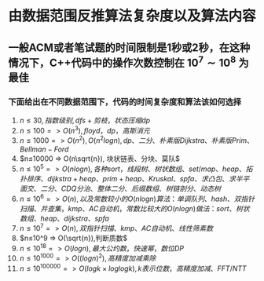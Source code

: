 # 由数据范围反推算法复杂度以及算法内容

## 一般ACM或者笔试题的时间限制是1秒或2秒，在这种情况下，C++代码中的操作次数控制在 $10^7∼10^8$ 为最佳  

### 下面给出在不同数据范围下，代码的时间复杂度和算法该如何选择

1. $n≤30, 指数级别, dfs+剪枝，状态压缩dp$
2. $n≤100 => O(n^3), floyd，dp，高斯消元$
3. $n≤1000 => O(n^2),O(n^2logn), dp、二分、朴素版Dijkstra、朴素版Prim、Bellman-Ford$
4. $n≤10000 => O(n\sqrt{n}), 块状链表、分块、莫队$
5. $n≤10^5 => O(nlogn),各种 sort，线段树、树状数组、set/map、heap、拓扑排序、dijkstra+heap、prim+heap、Kruskal、spfa、求凸包、求半平面交、二分、CDQ 分治、整体二分、后缀数组、树链剖分、动态树$
6. $n≤10^6 => O(n), 以及常数较小的O(nlogn)算法：单调队列、hash、双指针扫描、并查集，kmp、AC自动机，常数比较大的O(nlogn)做法：sort、树状数组、heap、dijkstra、spfa$
7. $n≤10^7 => O(n),双指针扫描、kmp、AC 自动机、线性筛素数$
8. $n≤10^9 => O(\sqrt{n}),判断质数$
9. $n≤10^18 => O(logn),最大公约数，快速幂，数位 DP$
10. $n≤10^1000 => O((logn)^2),高精度加减乘除$
11. $n≤10^100000 => O(logk×loglogk),k 表示位数，高精度加减、FFT/NTT$
